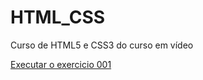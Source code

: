 # HTML_CSS
 Curso de HTML5 e CSS3 do curso em vídeo

<a href="https://lucodego.github.io/HTML_CSS/">Executar o exercicio 001</a>